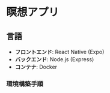 # 瞑想アプリ

## 言語
- **フロントエンド**: React Native (Expo)
- **バックエンド**: Node.js (Express)
- **コンテナ**: Docker

### 環境構築手順